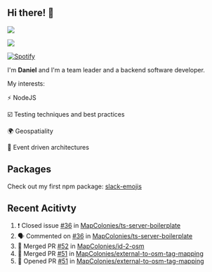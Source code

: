 ## Hi there! 👋
<p>
  <img src="https://i.imgur.com/agb7xe9.png" />
</p>
<p>
  <img src="https://github-readme-stats.vercel.app/api?username=syncush&theme=tokyonight">
</p>

[![Spotify](https://novatorem-rust.vercel.app/api/spotify)](https://open.spotify.com/user/syncush)

I'm **Daniel** and I'm a team leader and a backend software developer.

My interests:

⚡ NodeJS

☑️ Testing techniques and best practices

🌍 Geospatiality

🧠 Event driven architectures

## Packages
Check out my first npm package: [slack-emojis](https://www.npmjs.com/package/slack-emojis)

## Recent Acitivty
<!--START_SECTION:activity-->
1. ❗️ Closed issue [#36](https://github.com/MapColonies/ts-server-boilerplate/issues/36) in [MapColonies/ts-server-boilerplate](https://github.com/MapColonies/ts-server-boilerplate)
2. 🗣 Commented on [#36](https://github.com/MapColonies/ts-server-boilerplate/issues/36) in [MapColonies/ts-server-boilerplate](https://github.com/MapColonies/ts-server-boilerplate)
3. 🎉 Merged PR [#52](https://github.com/MapColonies/id-2-osm/pull/52) in [MapColonies/id-2-osm](https://github.com/MapColonies/id-2-osm)
4. 🎉 Merged PR [#51](https://github.com/MapColonies/external-to-osm-tag-mapping/pull/51) in [MapColonies/external-to-osm-tag-mapping](https://github.com/MapColonies/external-to-osm-tag-mapping)
5. 💪 Opened PR [#51](https://github.com/MapColonies/external-to-osm-tag-mapping/pull/51) in [MapColonies/external-to-osm-tag-mapping](https://github.com/MapColonies/external-to-osm-tag-mapping)
<!--END_SECTION:activity-->
